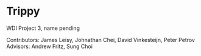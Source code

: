# Trippy

WDI Project 3, name pending


Contributors: James Leisy, Johnathan Chei, David Vinkesteijn, Peter Petrov
Advisors: Andrew Fritz, Sung Choi

# 
